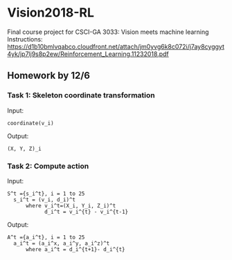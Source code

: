# Vision2018-RL
Final course project for CSCI-GA 3033: Vision meets machine learning
Instructions:
https://d1b10bmlvqabco.cloudfront.net/attach/jm0yvg6k8c072i/j7ay8cyggyt4yk/jp7lj9s8p2ew/Reinforcement_Learning.11232018.pdf

## Homework by 12/6
### Task 1: Skeleton coordinate transformation
Input:

	coordinate(v_i) 

Output:

	(X, Y, Z)_i

### Task 2: Compute action

Input:

	S^t ={s_i^t}, i = 1 to 25
      s_i^t = (v_i, d_i)^t
	      where v_i^t=(X_i, Y_i, Z_i)^t
	            d_i^t = v_i^{t} - v_i^{t-1}
  


Output:

	A^t ={a_i^t}, i = 1 to 25
      a_i^t = (a_i^x, a_i^y, a_i^z)^t
	      where a_i^t = d_i^{t+1}- d_i^{t}


